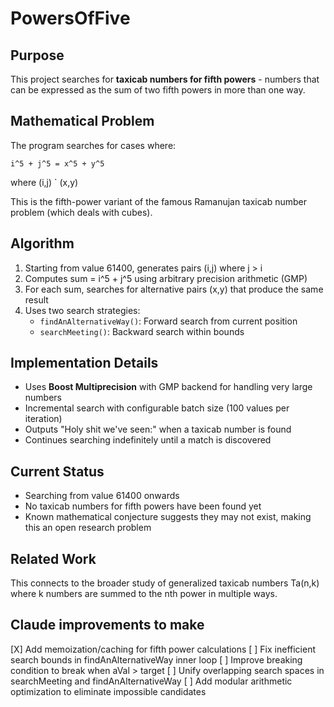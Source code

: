 # PowersOfFive

## Purpose
This project searches for **taxicab numbers for fifth powers** - numbers that can be expressed as the sum of two fifth powers in more than one way.

## Mathematical Problem
The program searches for cases where:
```
i^5 + j^5 = x^5 + y^5
```
where (i,j) ` (x,y)

This is the fifth-power variant of the famous Ramanujan taxicab number problem (which deals with cubes).

## Algorithm
1. Starting from value 61400, generates pairs (i,j) where j > i
2. Computes sum = i^5 + j^5 using arbitrary precision arithmetic (GMP)
3. For each sum, searches for alternative pairs (x,y) that produce the same result
4. Uses two search strategies:
   - `findAnAlternativeWay()`: Forward search from current position
   - `searchMeeting()`: Backward search within bounds

## Implementation Details
- Uses **Boost Multiprecision** with GMP backend for handling very large numbers
- Incremental search with configurable batch size (100 values per iteration)
- Outputs "Holy shit we've seen:" when a taxicab number is found
- Continues searching indefinitely until a match is discovered

## Current Status
- Searching from value 61400 onwards
- No taxicab numbers for fifth powers have been found yet
- Known mathematical conjecture suggests they may not exist, making this an open research problem

## Related Work
This connects to the broader study of generalized taxicab numbers Ta(n,k) where k numbers are summed to the nth power in multiple ways.

## Claude improvements to make
   [X] Add memoization/caching for fifth power calculations
   [ ] Fix inefficient search bounds in findAnAlternativeWay inner loop
   [ ] Improve breaking condition to break when aVal > target
   [ ] Unify overlapping search spaces in searchMeeting and findAnAlternativeWay
   [ ] Add modular arithmetic optimization to eliminate impossible candidates
